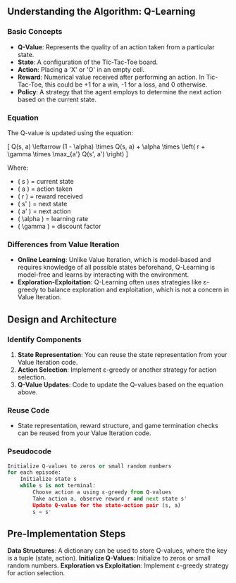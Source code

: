 ## Understanding the Algorithm: Q-Learning

### Basic Concepts
- **Q-Value**: Represents the quality of an action taken from a particular state.
- **State**: A configuration of the Tic-Tac-Toe board.
- **Action**: Placing a 'X' or 'O' in an empty cell.
- **Reward**: Numerical value received after performing an action. In Tic-Tac-Toe, this could be +1 for a win, -1 for a loss, and 0 otherwise.
- **Policy**: A strategy that the agent employs to determine the next action based on the current state.

### Equation
The Q-value is updated using the equation:

\[
Q(s, a) \leftarrow (1 - \alpha) \times Q(s, a) + \alpha \times \left( r + \gamma \times \max_{a'} Q(s', a') \right)
\]

Where:
- \( s \) = current state
- \( a \) = action taken
- \( r \) = reward received
- \( s' \) = next state
- \( a' \) = next action
- \( \alpha \) = learning rate
- \( \gamma \) = discount factor

### Differences from Value Iteration
- **Online Learning**: Unlike Value Iteration, which is model-based and requires knowledge of all possible states beforehand, Q-Learning is model-free and learns by interacting with the environment.
- **Exploration-Exploitation**: Q-Learning often uses strategies like ε-greedy to balance exploration and exploitation, which is not a concern in Value Iteration.

## Design and Architecture

### Identify Components
1. **State Representation**: You can reuse the state representation from your Value Iteration code.
2. **Action Selection**: Implement ε-greedy or another strategy for action selection.
3. **Q-Value Updates**: Code to update the Q-values based on the equation above.

### Reuse Code
- State representation, reward structure, and game termination checks can be reused from your Value Iteration code.

### Pseudocode
```python
Initialize Q-values to zeros or small random numbers
for each episode:
    Initialize state s
    while s is not terminal:
        Choose action a using ε-greedy from Q-values
        Take action a, observe reward r and next state s'
        Update Q-value for the state-action pair (s, a)
        s = s'
```
## Pre-Implementation Steps
**Data Structures**: A dictionary can be used to store Q-values, where the key is a tuple (state, action).
**Initialize Q-Values**: Initialize to zeros or small random numbers.
**Exploration vs Exploitation**: Implement ε-greedy strategy for action selection.